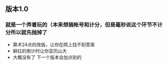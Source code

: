 ## 版本1.0
### 就是一个弄着玩的（本来想搞帐号和计分，但是毫秒说这个环节不计分所以就先抛掉了
- 算术24点的改版，让你在网上找不到答案
- 鲜红的倒计时让你亚历山大
- 大概没有了
下一个版本会加点别的
